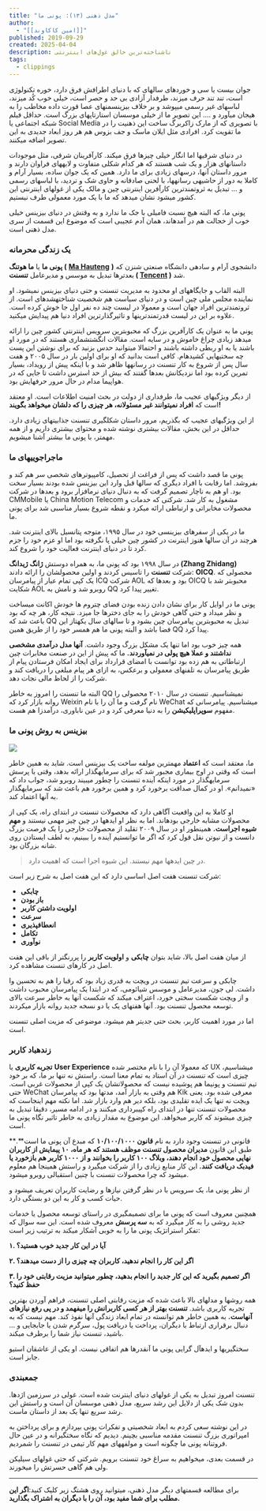 ```yaml
---
title: "مدل ذهنی (۱۳): پونی ما"
author:
  - "[[امین کاکاوند]]"
published: 2019-09-29
created: 2025-04-04
description: ناشناخته‌ترین خالق غول‌های اینترنتی
tags:
  - clippings
---
```

جوان بیست یا سی و خوردهای سالهای که با دنیای اطرافش فرق دارد، خوره تکنولوژی است، تند تند حرف میزند، طرفدار آزادی بی حد و حصر است، خیلی خوب کُد میزند، لباسهای غیر رسمی میپوشد و بر خلاف بیزینسمنهای عصا قورت داده مخاطب را به هیجان میآورد و …. این تصویر ما از خیلی موسسان استارتاپهای بزرگ است. حداقل فیلم شبکه اجتماعی یا Social Media با تصویری که از مارک زاکربرگ ساخت این ذهنیت را در ما تقویت کرد. افرادی مثل ایلان ماسک و جف بزوس هم هر روز ابعاد جدیدی به این تصویر اضافه میکنند.

در دنیای شرقیها اما انگار خیلی چیزها فرق میکند. کارآفرینان شرقی، مثل موجودات داستانهای هزار و یک شب هستند که هر کدام شکلی متفاوت و لایههای فراوان دارند و مرور داستان آنها، درسهای زیادی برای ما دارد. همین که یک جوان ساده، بسیار آرام و کاملا به دور از حاشیهی رسانهها، با لحنی صادقانه و حاوی شک و تردید، با لباسهای رسمی و … تبدیل به ثروتمندترین کارآفرین اینترنتی چین و مالک یکی از غولهای اینترنتی این کشور میشود نشان میدهد که ما با یک مورد معمولی طرف نیستیم.

پونی ما، که البته هیچ نسبت فامیلی با جک ما ندارد و به وقتش در دنیای بیزینس خیلی خوب از خجالت هم در آمدهاند، همان آدم عجیبی است که موضوع این قسمت از سری مدل ذهنی است.

### یک زندگی محرمانه

**پونی ما** یا **ما هوتنگ (** [**Ma Hauteng**](https://en.wikipedia.org/wiki/Ma_Huateng) **)** دانشجوی آرام و سادهی دانشگاه صنعتی شنزن که بعدترها تبدیل به موسس و مدیرعامل **تنسنت ( [Tencent](https://en.wikipedia.org/wiki/Tencent) )** شد.

البته القاب و جایگاههای او محدود به مدیریت تنسنت و حتی دنیای بیزینس نمیشود. او نماینده مجلس ملی چین است و در دنیای سیاست هم شخصیت شناختهشدهای است. از ثروتمندترین افراد جهان است و معمولا در لیست چند ده نفر اول جا خوش کرده است. علاوه بر این در لیست قدرتمندترینها و تاثیرگذارترین افراد دنیا هم پیدایش میکنید.

پونی ما به عنوان یک کارآفرین بزرگ که محبوبترین سرویس اینترنتی کشور چین را ارائه میدهد زیادی چراغ خاموش و در سایه است. مقالات انگشتشماری هستند که در مورد او باشند یا به او ربطی داشته باشند و احتمالا میتوانید حدس بزنید که برای نوشتن این پست چه سختیهایی کشیدهام. کافی است بدانید که او برای اولین بار در سال ۲۰۰۵ و هفت سال پس از شروع به کار تنسنت در رسانهها ظاهر شد و با اینکه پیش از رویداد، بسیار تمرین کرده بود اما نزدیکانش بعدها گفتند که بیش از حد استرس داشت تا جایی که در هواپیما مدام در حال مرور حرفهایش بود.

از دیگر ویژگیهای عجیب ما، طرفداری از دولت در بحث امنیت اطلاعات است. او معتقد است که **افراد نمیتوانند غیر مسئولانه، هر چیزی را که دلشان میخواهد بگویند!**

از این ویژگیهای عجیب که بگذریم، مرور داستان شکلگیری تنسنت جذابیتهای زیادی دارد. حداقل در این بخش، مقالات بیشتری نوشته شده و محتوای بیشتری داریم و از همه مهمتر، با پونی ما بیشتر آشنا میشویم.

### ماجراجوییهای ما

پونی ما قصد داشت که پس از فراغت از تحصیل، کامپیوترهای شخصی سر هم کند و بفروشد. اما رقابت با افراد دیگری که سالها قبل وارد این بیزینس شده بودند بسیار سخت بود. او هم به ناچار تصمیم گرفت که به دنبال دنیای نرمافزار برود و بعدها در شرکت CMMobile یا China Motion Telecom مشغول به کار شد. شرکتی که خدمات و محصولات مخابراتی و ارتباطی ارائه میکرد و نقطه شروع بسیار مناسبی شد برای پونی ما.

ما در یکی از سفرهای بیزینسی خود در سال ۱۹۹۵، متوجه پتانسیل بالای اینترنت شد. هرچند در آن سالها هنوز اینترنت در کشور چین خیلی پا نگرفته بود اما او عزم خود را جزم کرد تا در دنیای اینترنت فعالیت خود را شروع کند.

در سال ۱۹۹۸ بود که پونی ما، به همراه دوستش **ژانگ ژیدانگ (Zhang Zhidang)** شرکت **تنسنت** را تاسیس کردند و اولین محصولشان را ارائه دادند: **OICQ**. محصولی که یک کپی تمام عیار از پیامرسان ICQ شرکت AOL بود و بعدها که OICQ محبوبتر شد با شکایت AOL روبرو شد و نامش به QQ تغییر پیدا کرد.

پونی ما در اوایل کار برای نشان دادن زنده بودن فضای چتروم ها خودش اکانت میساخت و نظر میداد و حتی گاهی خودش را به جای دخترها جا میزد. نتیجه کار، هر چه که بود باعث شد که QQ تبدیل به محبوبترین پیامرسان چین بشود و تا سالهای سال یکهتاز این فضا باشد و البته پونی ما هم همسر خود را از طریق همین QQ پیدا کرد.

همه چیز خوب بود اما تنها یک مشکل بزرگ وجود داشت. **آنها مدل درآمدی مشخصی نداشتند و عملا هیچ پولی در نمیآوردند.** ما که پیش از این در صنعت مخابرات چین ارتباطاتی به هم زده بود توانست با امضای قرارداد برای ایجاد امکان فرستادن پیام از طریق پیامرسان به تلفنهای معمولی و برعکس، به ازای هر پیام مبلغی را دریافت کند و شرکت را از لحاظ مالی نجات دهد.

البته ما تنسنت را امروز به خاطر QQ نمیشناسیم. تنسنت در سال ۲۰۱۰ محصولی را روانه بازار کرد که Weixin نام گرفت و ما آن را با نام WeChat میشناسیم. پیامرسانی که مفهوم **سوپراپلیکیشن** را به دنیا معرفی کرد و در عین ناباوری، درآمدزا هم هست.

### بیزینس به روش پونی ما

![](https://kakavand.me/wp-content/uploads/2019/09/WeChat-1024x576.jpg)

ما، معتقد است که **اعتماد** مهمترین مولفه ساخت یک بیزینس است. شاید به همین خاطر است که وقتی در اوج بیماری مجبور شد که برای سرمایهگذار ارائه بدهد، وقتی با پرسش سرمایهگذار در مورد اینکه آینده تنسنت را چطور میبیند روبرو شد، جواب داد که «نمیدانم». او در کمال صداقت برخورد کرد و همین برخورد هم باعث شد که سرمایهگذار به آنها اعتماد کند.

او کاملا به این واقعیت آگاهی دارد که محصولات تنسنت در ابتدای راه، یک کپی از محصولات مشابه خارجی بودهاند. اما به نظر او ایدهها در چین چیز مهمی نیستند و **مهم شیوه اجراست.** همینطور او در سال ۲۰۰۹ تقلید از محصولات خارجی را یک فرصت بزرگ دانست و از نیوتن نقل قول کرد که اگر ما توانستیم آینده را ببینیم، به لطف ایستادن روی شانه بزرگان بود.

> در چین ایدهها مهم نیستند. این شیوه اجرا است که اهمیت دارد.

شرکت تنسنت هفت اصل اساسی دارد که این هفت اصل به شرح زیر است:

- **چابکی**
- **باز بودن**
- **اولویت داشتن کاربر**
- **سرعت**
- **انعطافپذیری**
- **تکامل**
- **نوآوری**

از میان هفت اصل بالا، شاید بتوان **چابکی** و **اولویت کاربر** را پررنگتر از باقی این هفت اصل در کارهای تنسنت مشاهده کرد.

چابکی و سرعت تیم تنسنت در ویچت به قدری زیاد بود که رقبا را هم به تحسین وا داشت. لی جون، مدیرعامل و موسس شیائومی، که در ابتدا یک پیامرسان محبوب داشت و از ویچت شکست سختی خورد، اعتراف میکند که شکست آنها به خاطر سرعت بالای توسعه محصول تنسنت بود. آنها هفتهای یک یا دو نسخه جدید روانه بازار میکردند.

اما در مورد اهمیت کاربر، بحث حتی جدیتر هم میشود. موضوعی که مزیت اصلی تنسنت است.

### زندهباد کاربر

**تجربه کاربری** یا **User Experience** که معمولا آن را با نام مختصر شده UX میشناسیم، چیزی است که تنسنت در آن استاد به تمام معنا است. راستش نه تنها بر ما، که بر خود تیم تنسنت و پونیما هم پوشیده نیست که محصولاتشان یک کپی از محصولات غربی است. حتی WeChat هم وقتی به بازار آمد، مدتها بود که پیامرسان Kik معرفی شده بود. یعنی ویچت نه تنها یک ایده تقلیدی بود، بلکه دیر هم وارد بازار شد. اما نکته مهم اینجاست که محصولات تنسنت تنها در ابتدای راه کپیبرداری میکنند و در ادامه مسیر، دقیقا تبدیل به چیزی میشوند که کاربر میخواهد. این موضوع به مقدار زیادی به خاطر تاثیر نگاه پونی ما است.

قانونی در تنسنت وجود دارد به نام **قانون ۱۰/۱۰۰/۱۰۰۰** که مبدع آن پونی ما است**.** طبق این قانون **مدیران محصول تنسنت موظف هستند که هر ماه، ۱۰ پیمایش از کاربران نهایی محصول خود انجام دهند، وبلاگ ۱۰۰ کاربر را بخوانند و از ۱۰۰۰ کاربر هم بازخورد یا فیدبک دریافت کنند.** این کار منابع زیادی را از شرکت میگیرد و راستش همینجا هم معلوم میشود که چرا محصولات تنسنت با چنین استقبالی روبرو میشود.

از نظر پونی ما، یک سرویس با در نظر گرفتن نیازها و رضایت کاربران تعریف میشود و حیات کسب و کار به این دو بستگی دارد.

همچنین معروف است که پونی ما برای تصمیمگیری در راستای توسعه محصول یا خدمات جدید روشی را به کار میگیرد که به **سه پرسش** معروف شده است. این سه سوال که تفکر استراتژیک پونی ما را به خوبی آشکار میکند به ترتیب زیر است:

**۱. آیا در این کار جدید خوب هستید؟**

**۲. اگر این کار را انجام ندهید، کاربران چه چیزی را از دست میدهند؟**

**۳. اگر تصمیم بگیرید که این کار جدید را انجام بدهید، چطور میتوانید مزیت رقابتی خود را حفظ کنید؟**

همه روشها و مدلهای بالا باعث شده که مزیت رقابتی اصلی تنسنت، فراهم آوردن بهترین تجربه کاربری باشد. **تنسنت بهتر از هر کسی کاربرانش را میفهمد و در پی رفع نیازهای آنهاست.** به همین خاطر هم توانسته در تمام ابعاد زندگی آنها نفوذ کند. مهم نیست که به دنبال برقراری ارتباط با دیگران، پرداخت یا دریافت پول، سرگرم شدن یا جابجایی و … باشید، تنسنت نیاز شما را برطرف میکند.

سختگیریها و ایدهآل گرایی پونی ما آنقدرها هم اتفاقی نیست. او یکی از عاشقان استیو جابز است.

### جمعبندی

تنسنت امروز تبدیل به یکی از غولهای دنیای اینترنت شده است. غولی در سرزمین اژدها. بدون شک یکی از دلایل این رشد سریع، مدل ذهنی موسسان آن است و راستش این رشد سریع تنها یک بعد از داستان ماست.

در این نوشته سعی کردم به ابعاد شخصیتی و تفکرات پونی بپردازم و برای پرداختن به امپراتوری بزرگ تنسنت مقدمه مناسبی بچینم. دیدیم که نگاه سختگیرانه و در عین حال فروتنانه پونی ما چگونه است و مولفههای مهم کار تیمی در تنسنت را شمردیم.

در قسمت بعدی، میخواهیم به سراغ خود تنسنت برویم. شرکتی که حتی غولهای سیلیکن ولی هم گاهی حسرتش را میخورند.

---

برای مطالعه قسمتهای دیگر مدل ذهنی، میتوانید روی هشتگ زیر کلیک کنید:**اگر این مطلب برای شما مفید بود، آن را با دیگران به اشتراک بگذارید.**